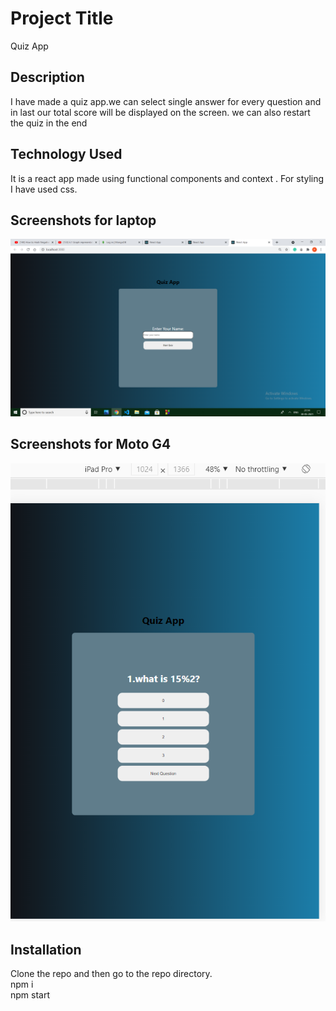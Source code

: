 # Project Title

Quiz App

## Description

I have made a quiz app.we can select single answer for every question and in last our total score will be displayed on the screen. we can also  restart the quiz in the end

## Technology Used

It is a react app made using functional components and context . For styling I have used css.

## Screenshots for laptop

![Screenshot](src/assets/sc1.png?raw=true "Screenshot")

## Screenshots for Moto G4
![Screenshot](src/assets/sc2.png?raw=true "Screenshot")
## Installation

Clone the repo and then go to the repo directory.   
npm i  
npm start  



